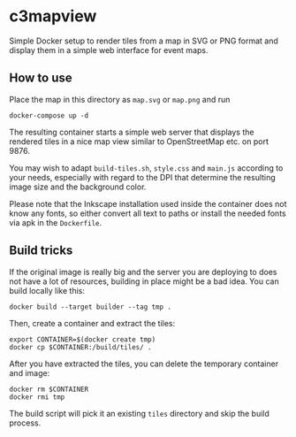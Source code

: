 # c3mapview

Simple Docker setup to render tiles from a map in SVG or PNG format and display
them in a simple web interface for event maps.

## How to use

Place the map in this directory as `map.svg` or `map.png` and run

    docker-compose up -d

The resulting container starts a simple web server that displays the rendered
tiles in a nice map view similar to OpenStreetMap etc. on port 9876.

You may wish to adapt `build-tiles.sh`, `style.css` and `main.js` according to
your needs, especially with regard to the DPI that determine the resulting image
size and the background color.

Please note that the Inkscape installation used inside the container does not
know any fonts, so either convert all text to paths or install the needed fonts
via apk in the `Dockerfile`.

## Build tricks

If the original image is really big and the server you are deploying to does not
have a lot of resources, building in place might be a bad idea. You can build
locally like this:

    docker build --target builder --tag tmp .

Then, create a container and extract the tiles:

    export CONTAINER=$(docker create tmp)
    docker cp $CONTAINER:/build/tiles/ .

After you have extracted the tiles, you can delete the temporary container and
image:

    docker rm $CONTAINER
    docker rmi tmp

The build script will pick it an existing `tiles` directory and skip the build
process.
